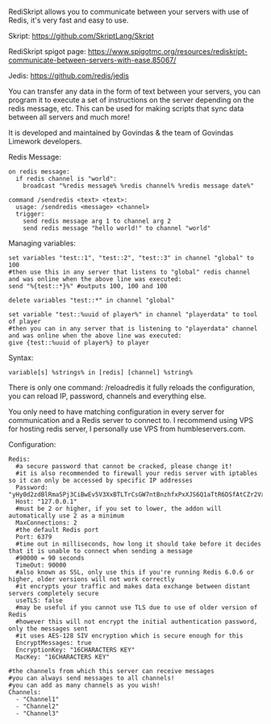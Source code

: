 RediSkript allows you to communicate between your servers with use of Redis, it's very fast and easy to use.

Skript: https://github.com/SkriptLang/Skript

RediSkript spigot page: https://www.spigotmc.org/resources/rediskript-communicate-between-servers-with-ease.85067/

Jedis: https://github.com/redis/jedis

You can transfer any data in the form of text between your servers, you can program it to execute a set of instructions on the server depending on the redis message, etc. This can be used for making scripts that sync data between all servers and much more!

It is developed and maintained by Govindas & the team of Govindas Limework developers.

Redis Message:
```
on redis message:
  if redis channel is "world":
    broadcast "%redis message% %redis channel% %redis message date%"
 
command /sendredis <text> <text>:
  usage: /sendredis <message> <channel>
  trigger:
    send redis message arg 1 to channel arg 2
    send redis message "hello world!" to channel "world"
```
Managing variables:
```
set variables "test::1", "test::2", "test::3" in channel "global" to 100
#then use this in any server that listens to "global" redis channel and was online when the above line was executed:
send "%{test::*}%" #outputs 100, 100 and 100

delete variables "test::*" in channel "global"

set variable "test::%uuid of player%" in channel "playerdata" to tool of player
#then you can in any server that is listening to "playerdata" channel and was online when the above line was executed:
give {test::%uuid of player%} to player
```
Syntax:
```
variable[s] %strings% in [redis] [channel] %string%
```

There is only one command: /reloadredis it fully reloads the configuration, you can reload IP, password, channels and everything else.

You only need to have matching configuration in every server for communication and a Redis server to connect to. I recommend using VPS for hosting redis server, I personally use VPS from humbleservers.com.

Configuration:
```
Redis:
  #a secure password that cannot be cracked, please change it!
  #it is also recommended to firewall your redis server with iptables so it can only be accessed by specific IP addresses
  Password: "yHy0d2zdBlRmaSPj3CiBwEv5V3XxBTLTrCsGW7ntBnzhfxPxXJS6Q1aTtR6DSfAtCZr2VxWnsungXHTcF94a4bsWEpGAvjL9XMU"
  Host: "127.0.0.1"
  #must be 2 or higher, if you set to lower, the addon will automatically use 2 as a minimum
  MaxConnections: 2
  #the default Redis port
  Port: 6379
  #time out in milliseconds, how long it should take before it decides that it is unable to connect when sending a message
  #90000 = 90 seconds
  TimeOut: 90000
  #also known as SSL, only use this if you're running Redis 6.0.6 or higher, older versions will not work correctly
  #it encrypts your traffic and makes data exchange between distant servers completely secure
  useTLS: false
  #may be useful if you cannot use TLS due to use of older version of Redis
  #however this will not encrypt the initial authentication password, only the messages sent
  #it uses AES-128 SIV encryption which is secure enough for this
  EncryptMessages: true
  EncryptionKey: "16CHARACTERS KEY"
  MacKey: "16CHARACTERS KEY"

#the channels from which this server can receive messages
#you can always send messages to all channels!
#you can add as many channels as you wish!
Channels:
  - "Channel1"
  - "Channel2"
  - "Channel3"
  ```
